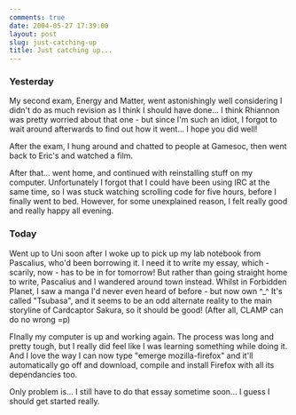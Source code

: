```yaml
---
comments: true
date: 2004-05-27 17:39:00
layout: post
slug: just-catching-up
title: Just catching up...
---
```


### Yesterday  

My second exam, Energy and Matter, went astonishingly well considering I didn't do as much revision as I think I should have done...  I think Rhiannon was pretty worried about that one - but since I'm such an idiot, I forgot to wait around afterwards to find out how it went...  I hope you did well!  

After the exam, I hung around and chatted to people at Gamesoc, then went back to Eric's and watched a film.  

After that... went home, and continued with reinstalling stuff on my computer.  Unfortunately I forgot that I could have been using IRC at the same time, so I was stuck watching scrolling code for five hours, before I finally went to bed.  However, for some unexplained reason, I felt really good and really happy all evening.  

### Today 

Went up to Uni soon after I woke up to pick up my lab notebook from Pascalius, who'd been borrowing it.  I need it to write my essay, which - scarily, now - has to be in for tomorrow!  But rather than going straight home to write, Pascalius and I wandered around town instead.  Whilst in Forbidden Planet, I saw a manga I'd never even heard of before - but now own ^_^  It's called "Tsubasa", and it seems to be an odd alternate reality to the main storyline of Cardcaptor Sakura, so it should be good!  (After all, CLAMP can do no wrong =p)  

FInally my computer is up and working again.  The process was long and pretty tough, but I really did feel like I was learning something while doing it.  And I love the way I can now type "emerge mozilla-firefox" and it'll automatically go off and download, compile and install Firefox with all its dependancies too.  

Only problem is... I still have to do that essay sometime soon...  I guess I should get started really.  


